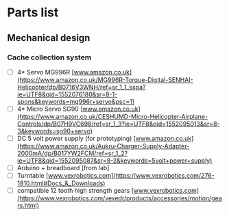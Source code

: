 # Parts list
## Mechanical design
### Cache collection system

- [ ] 4* Servo MG996R [www.amazon.co.uk](https://www.amazon.co.uk/MG996R-Torque-Digital-SENHAI-Helicopter/dp/B0716V3WNH/ref=sr_1_1_sspa?ie=UTF8&qid=1552076180&sr=8-1-spons&keywords=mg996r+servo&psc=1)
- [ ] 4* Micro Servo SG90 [www.amazon.co.uk](https://www.amazon.co.uk/CESHUMD-Micro-Helicopter-Airplane-Controls/dp/B07H9VC698/ref=sr_1_3?ie=UTF8&qid=1552095013&sr=8-3&keywords=sg90+servo)
- [ ] DC 5 volt power supply (for prototyping) [www.amazon.co.uk](https://www.amazon.co.uk/Aukru-Charger-Supply-Adapter-2000mA/dp/B017YW2FCM/ref=sr_1_2?ie=UTF8&qid=1552095087&sr=8-2&keywords=5volt+power+supply)
- [ ] Arduino + breadboard [from lab]
- [ ] Turntable [www.vexrobotics.com](https://www.vexrobotics.com/276-1810.html#Docs_&_Downloads)
- [ ] compatible 12 tooth high strength gears [www.vexrobotics.com](https://www.vexrobotics.com/vexedr/products/accessories/motion/gears.html)